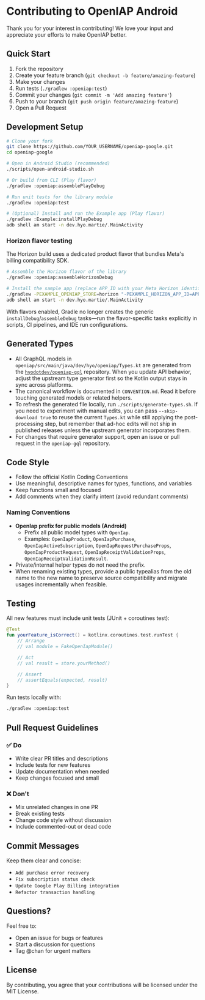 # Contributing to OpenIAP Android

Thank you for your interest in contributing! We love your input and appreciate your efforts to make OpenIAP better.

## Quick Start

1. Fork the repository
2. Create your feature branch (`git checkout -b feature/amazing-feature`)
3. Make your changes
4. Run tests (`./gradlew :openiap:test`)
5. Commit your changes (`git commit -m 'Add amazing feature'`)
6. Push to your branch (`git push origin feature/amazing-feature`)
7. Open a Pull Request

## Development Setup

```bash
# Clone your fork
git clone https://github.com/YOUR_USERNAME/openiap-google.git
cd openiap-google

# Open in Android Studio (recommended)
./scripts/open-android-studio.sh

# Or build from CLI (Play flavor)
./gradlew :openiap:assemblePlayDebug

# Run unit tests for the library module
./gradlew :openiap:test

# (Optional) Install and run the Example app (Play flavor)
./gradlew :Example:installPlayDebug
adb shell am start -n dev.hyo.martie/.MainActivity
```

### Horizon flavor testing

The Horizon build uses a dedicated product flavor that bundles Meta's billing compatibility SDK.

```bash
# Assemble the Horizon flavor of the library
./gradlew :openiap:assembleHorizonDebug

# Install the sample app (replace APP_ID with your Meta Horizon identifier)
./gradlew -PEXAMPLE_OPENIAP_STORE=horizon "-PEXAMPLE_HORIZON_APP_ID=APP_ID" :Example:installHorizonDebug
adb shell am start -n dev.hyo.martie/.MainActivity
```

With flavors enabled, Gradle no longer creates the generic `installDebug`/`assembleDebug` tasks—run the flavor-specific tasks explicitly in scripts, CI pipelines, and IDE run configurations.

## Generated Types

- All GraphQL models in `openiap/src/main/java/dev/hyo/openiap/Types.kt` are generated from the [`hyodotdev/openiap-gql`](https://github.com/hyodotdev/openiap-gql) repository. When you update API behavior, adjust the upstream type generator first so the Kotlin output stays in sync across platforms.
- The canonical workflow is documented in `CONVENTION.md`. Read it before touching generated models or related helpers.
- To refresh the generated file locally, run `./scripts/generate-types.sh`. If you need to experiment with manual edits, you can pass `--skip-download true` to reuse the current `Types.kt` while still applying the post-processing step, but remember that ad-hoc edits will not ship in published releases unless the upstream generator incorporates them.
- For changes that require generator support, open an issue or pull request in the `openiap-gql` repository.

## Code Style

- Follow the official Kotlin Coding Conventions
- Use meaningful, descriptive names for types, functions, and variables
- Keep functions small and focused
- Add comments when they clarify intent (avoid redundant comments)

### Naming Conventions

- **OpenIap prefix for public models (Android)**
  - Prefix all public model types with `OpenIap`.
  - Examples: `OpenIapProduct`, `OpenIapPurchase`, `OpenIapActiveSubscription`, `OpenIapRequestPurchaseProps`, `OpenIapProductRequest`, `OpenIapReceiptValidationProps`, `OpenIapReceiptValidationResult`.
- Private/internal helper types do not need the prefix.
- When renaming existing types, provide a public typealias from the old name to the new name to preserve source compatibility and migrate usages incrementally when feasible.

## Testing

All new features must include unit tests (JUnit + coroutines test):

```kotlin
@Test
fun yourFeature_isCorrect() = kotlinx.coroutines.test.runTest {
    // Arrange
    // val module = FakeOpenIapModule()

    // Act
    // val result = store.yourMethod()

    // Assert
    // assertEquals(expected, result)
}
```

Run tests locally with:

```bash
./gradlew :openiap:test
```

## Pull Request Guidelines

### ✅ Do

- Write clear PR titles and descriptions
- Include tests for new features
- Update documentation when needed
- Keep changes focused and small

### ❌ Don't

- Mix unrelated changes in one PR
- Break existing tests
- Change code style without discussion
- Include commented-out or dead code

## Commit Messages

Keep them clear and concise:

- `Add purchase error recovery`
- `Fix subscription status check`
- `Update Google Play Billing integration`
- `Refactor transaction handling`

## Questions?

Feel free to:

- Open an issue for bugs or features
- Start a discussion for questions
- Tag @chan for urgent matters

## License

By contributing, you agree that your contributions will be licensed under the MIT License.
